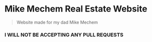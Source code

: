 # Mike Mechem Real Estate Website
> Website made for my dad Mike Mechem

### **I WILL NOT BE ACCEPTING ANY PULL REQUESTS**
